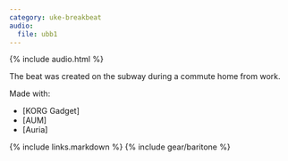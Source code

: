 ```yaml
---
category: uke-breakbeat
audio:
  file: ubb1
---
```

{% include audio.html %}

The beat was created on the subway during a commute home from work.

Made with:

* [KORG Gadget]
* [AUM]
* [Auria]

{% include links.markdown %}
{% include gear/baritone %}

